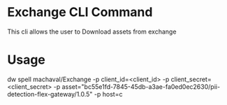 # Exchange CLI Command

This cli allows the user to Download assets from exchange

# Usage

dw spell machaval/Exchange -p client_id=<client_id> -p client_secret=<client_secret> -p asset="bc55e1fd-7845-45db-a3ae-fa0ed0ec2630/pii-detection-flex-gateway/1.0.5" -p host=<host>c